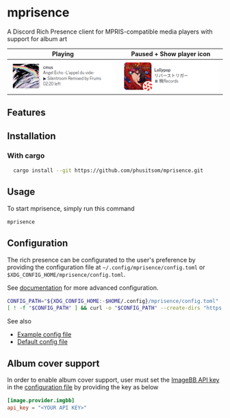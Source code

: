 # mprisence

A Discord Rich Presence client for MPRIS-compatible media players with support for album art

| Playing                                       | Paused + Show player icon                                   |
| --------------------------------------------- | ----------------------------------------------------------- |
| ![Playing on cmus](assets/readme/playing.png) | ![Paused on lollypop + icon](assets/readme/paused-icon.png) |

## Features

## Installation

### With cargo

```bash
  cargo install --git https://github.com/phusitsom/mprisence.git
```

## Usage

To start mprisence, simply run this command

```bash
mprisence
```

## Configuration

The rich presence can be configurated to the user's preference by providing the configuration file at `~/.config/mprisence/config.toml` or `$XDG_CONFIG_HOME/mprisence/config.toml`.

See [documentation](https://github.com/phusitsom/mprisence/wiki/Configuration/) for more advanced configuration.

```bash
CONFIG_PATH="${XDG_CONFIG_HOME:-$HOME/.config}/mprisence/config.toml"
[ ! -f "$CONFIG_PATH" ] && curl -o "$CONFIG_PATH" --create-dirs "https://raw.githubusercontent.com/phusitsom/mprisence/main/config/example.toml"
```

See also

- [Example config file](https://github.com/phusitsom/mprisence/blob/main/config/example.toml)
- [Default config file](https://github.com/phusitsom/mprisence/blob/main/config/default.toml)

## Album cover support

In order to enable album cover support, user must set the [ImageBB API key](https://api.imgbb.com/) in the [configuration file](#configuration) by providing the key as below

```toml
[image.provider.imgbb]
api_key = "<YOUR API KEY>"
```
